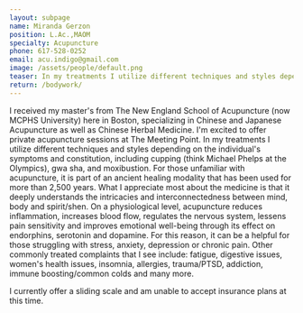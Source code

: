 ```yaml
---
layout: subpage
name: Miranda Gerzon
position: L.Ac.,MAOM
specialty: Acupuncture
phone: 617-528-0252
email: acu.indigo@gmail.com
image: /assets/people/default.png
teaser: In my treatments I utilize different techniques and styles depending on the individual's symptoms and constitution, including cupping, gwa sha, and moxibustion. 
return: /bodywork/
---
```


I received my master's from The New England School of Acupuncture (now MCPHS University) here in Boston, specializing in Chinese and Japanese Acupuncture as well as Chinese Herbal Medicine.  I'm excited to offer private acupuncture sessions at The Meeting Point. In my treatments I utilize different techniques and styles depending on the individual's symptoms and constitution, including cupping (think Michael Phelps at the Olympics), gwa sha, and moxibustion. For those unfamiliar with acupuncture, it is part of an ancient healing modality that has been used for more than 2,500 years. What I appreciate most about the medicine is that it deeply understands the intricacies and interconnectedness between mind, body and spirit/shen. On a physiological level, acupuncture reduces inflammation, increases blood flow, regulates the nervous system, lessens pain sensitivity and improves emotional well-being through its effect on endorphins, serotonin and dopamine. For this reason, it can be a helpful for those struggling with stress, anxiety, depression or chronic pain. Other commonly treated complaints that I see include: fatigue, digestive issues, women's health issues, insomnia, allergies, trauma/PTSD, addiction, immune boosting/common colds and many more. 

I currently offer a sliding scale and am unable to accept insurance plans at this time. 
